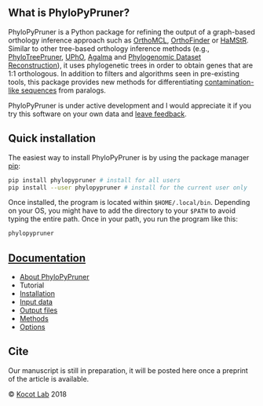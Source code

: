What is PhyloPyPruner?
----------------------

PhyloPyPruner is a Python package for refining the output of a graph-based
orthology inference approach such as
[OrthoMCL](https://www.ncbi.nlm.nih.gov/pubmed/12952885),
[OrthoFinder](https://www.ncbi.nlm.nih.gov/pubmed/26243257) or
[HaMStR](https://www.ncbi.nlm.nih.gov/pubmed/19586527). Similar to other
tree-based orthology inference methods (e.g.,
[PhyloTreePruner](https://www.ncbi.nlm.nih.gov/pmc/articles/PMC3825643/),
[UPhO](https://academic.oup.com/mbe/article/33/8/2117/2578877),
[Agalma](https://www.ncbi.nlm.nih.gov/pmc/articles/PMC3840672/) and
[Phylogenomic Dataset
Reconstruction](https://www.ncbi.nlm.nih.gov/pubmed/25158799)), it
uses phylogenetic trees in order to obtain genes that are 1:1 orthologous. In
addition to filters and algorithms seen in pre-existing tools, this package
provides new methods for differentiating [contamination-like
sequences](https://gitlab.com/fethalen/phylopypruner/wikis/About-PhyloPyPruner#contamination-like-issues-)
from paralogs.

PhyloPyPruner is under active development and I would appreciate it if you try
this software on your own data and [leave
feedback](mailto:felix.thalen@uni-goettingen.de).

## Quick installation

The easiest way to install PhyloPyPruner is by using the package manager
[pip](https://pypi.org/project/pip/):

```bash
pip install phylopypruner # install for all users
pip install --user phylopypruner # install for the current user only
```

Once installed, the program is located within `$HOME/.local/bin`. Depending on
your OS, you might have to add the directory to your `$PATH` to avoid typing
the entire path. Once in your path, you run the program like this:

```bash
phylopypruner
```

## [Documentation](https://gitlab.com/fethalen/phylopypruner/wikis)

* [About PhyloPyPruner](https://gitlab.com/fethalen/phylopypruner/wikis/about-phylopypruner)
* Tutorial
* [Installation](https://gitlab.com/fethalen/phylopypruner/wikis/installation)
* [Input data](https://gitlab.com/fethalen/phylopypruner/wikis/input-data)
* [Output files](https://gitlab.com/fethalen/phylopypruner/wikis/output-files)
* [Methods](https://gitlab.com/fethalen/phylopypruner/wikis/methods)
* [Options](https://gitlab.com/fethalen/phylopypruner/wikis/options)

## Cite

Our manuscript is still in preparation, it will be posted here once a preprint
of the article is available.

© [Kocot Lab](https://www.kocotlab.com/) 2018
